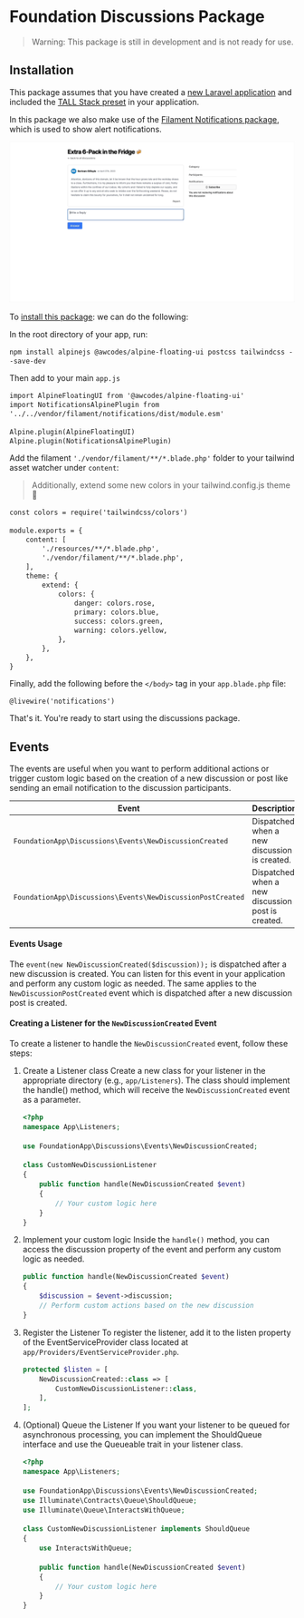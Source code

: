 # Foundation Discussions Package

> Warning: This package is still in development and is not ready for use.

## Installation

This package assumes that you have created a [new Laravel application](https://laravel.com/docs/#your-first-laravel-project) and included the [TALL Stack preset](https://github.com/laravel-frontend-presets/tall) in your application. 

In this package we also make use of the [Filament Notifications package](https://filamentphp.com/docs/notifications/installation), which is used to show alert notifications.

![Notification Animated GIF](/assets/img/notifications.gif)


To [install this package](https://filamentphp.com/docs/notifications/installation): we can do the following:

In the root directory of your app, run:

```
npm install alpinejs @awcodes/alpine-floating-ui postcss tailwindcss --save-dev
```

Then add to your main `app.js`

```
import AlpineFloatingUI from '@awcodes/alpine-floating-ui'
import NotificationsAlpinePlugin from '../../vendor/filament/notifications/dist/module.esm'

Alpine.plugin(AlpineFloatingUI)
Alpine.plugin(NotificationsAlpinePlugin)
```

Add the filament `'./vendor/filament/**/*.blade.php'` folder to your tailwind asset watcher under `content`:

> Additionally, extend some new colors in your tailwind.config.js theme 🎨

```
const colors = require('tailwindcss/colors')

module.exports = {
    content: [
        './resources/**/*.blade.php',
        './vendor/filament/**/*.blade.php', 
    ],
    theme: {
        extend: {
            colors: { 
                danger: colors.rose,
                primary: colors.blue,
                success: colors.green,
                warning: colors.yellow,
            }, 
        },
    },
}
```

Finally, add the following before the `</body>` tag in your `app.blade.php` file:

```
@livewire('notifications')
```

That's it. You're ready to start using the discussions package.

## 

## Events

The events are useful when you want to perform additional actions or trigger custom logic based on the creation of a new discussion or post like sending an email notification to the discussion participants.

| Event                                                       | Description                                       |
| ----------------------------------------------------------- | ------------------------------------------------- |
| `FoundationApp\Discussions\Events\NewDiscussionCreated`     | Dispatched when a new discussion is created.      |
| `FoundationApp\Discussions\Events\NewDiscussionPostCreated` | Dispatched when a new discussion post is created. |

#### Events Usage

The `event(new NewDiscussionCreated($discussion));` is dispatched after a new discussion is created. You can listen for this event in your application and perform any custom logic as needed. The same applies to the `NewDiscussionPostCreated` event which is dispatched after a new discussion post is created.

#### Creating a Listener for the `NewDiscussionCreated` Event

To create a listener to handle the `NewDiscussionCreated` event, follow these steps:

1. Create a Listener class
   Create a new class for your listener in the appropriate directory (e.g., `app/Listeners`). The class should implement the handle() method, which will receive the `NewDiscussionCreated` event as a parameter.

   ```php
   <?php
   namespace App\Listeners;

   use FoundationApp\Discussions\Events\NewDiscussionCreated;

   class CustomNewDiscussionListener
   {
       public function handle(NewDiscussionCreated $event)
       {
           // Your custom logic here
       }
   }
   ```

2. Implement your custom logic
   Inside the `handle()` method, you can access the discussion property of the event and perform any custom logic as needed.

   ```php
   public function handle(NewDiscussionCreated $event)
   {
       $discussion = $event->discussion;
       // Perform custom actions based on the new discussion
   }
   ```

3. Register the Listener
   To register the listener, add it to the listen property of the EventServiceProvider class located at `app/Providers/EventServiceProvider.php`.

   ```php
   protected $listen = [
       NewDiscussionCreated::class => [
           CustomNewDiscussionListener::class,
       ],
   ];
   ```

4. (Optional) Queue the Listener
   If you want your listener to be queued for asynchronous processing, you can implement the ShouldQueue interface and use the Queueable trait in your listener class.

   ```php
   <?php
   namespace App\Listeners;

   use FoundationApp\Discussions\Events\NewDiscussionCreated;
   use Illuminate\Contracts\Queue\ShouldQueue;
   use Illuminate\Queue\InteractsWithQueue;

   class CustomNewDiscussionListener implements ShouldQueue
   {
       use InteractsWithQueue;

       public function handle(NewDiscussionCreated $event)
       {
           // Your custom logic here
       }
   }
   ```
